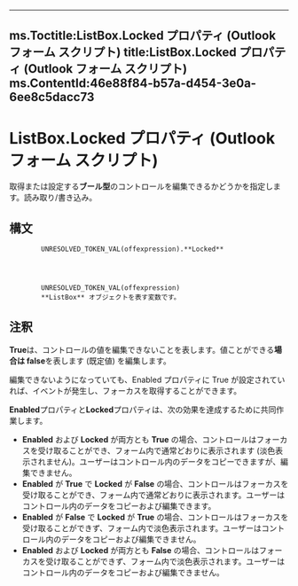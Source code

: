 

---
ms.Toctitle:ListBox.Locked プロパティ (Outlook フォーム スクリプト)
title:ListBox.Locked プロパティ (Outlook フォーム スクリプト)
ms.ContentId:46e88f84-b57a-d454-3e0a-6ee8c5dacc73
---
# ListBox.Locked プロパティ (Outlook フォーム スクリプト)




取得または設定する**ブール型**のコントロールを編集できるかどうかを指定します。読み取り/書き込み。

## 構文

            UNRESOLVED_TOKEN_VAL(offexpression).**Locked**




            UNRESOLVED_TOKEN_VAL(offexpression)
            **ListBox** オブジェクトを表す変数です。



## 注釈
**True**は、コントロールの値を編集できないことを表します。値ことができる**場合は false**を表します (既定値) を編集します。



編集できないようになっていても、Enabled プロパティに True が設定されていれば、イベントが発生し、フォーカスを取得することができます。



**Enabled**プロパティと**Locked**プロパティは、次の効果を達成するために共同作業します。

- **Enabled** および **Locked** が両方とも **True** の場合、コントロールはフォーカスを受け取ることができ、フォーム内で通常どおりに表示されます (淡色表示されません)。ユーザーはコントロール内のデータをコピーできますが、編集できません。
- **Enabled** が **True** で **Locked** が **False** の場合、コントロールはフォーカスを受け取ることができ、フォーム内で通常どおりに表示されます。ユーザーはコントロール内のデータをコピーおよび編集できます。
- **Enabled** が **False** で **Locked** が **True** の場合、コントロールはフォーカスを受け取ることができず、フォーム内で淡色表示されます。ユーザーはコントロール内のデータをコピーおよび編集できません。
- **Enabled** および **Locked** が両方とも **False** の場合、コントロールはフォーカスを受け取ることができず、フォーム内で淡色表示されます。ユーザーはコントロール内のデータをコピーおよび編集できません。









